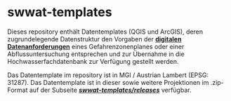 # swwat-templates

Dieses repository enthält Datentemplates (QGIS und ArcGIS), deren zugrundelegende Datenstruktur den Vorgaben der __[digitalen Datenanforderungen](https://www.bmlrt.gv.at/wasser/schutz-vor-hochwasser/richtlinien-leitfaeden/technische-richtlinien-fuer-gefahrenzonenplanung.html)__ eines Gefahrenzonenplanes oder einer Abflussuntersuchung entsprechen und zur Übernahme in die Hochwasserfachdatenbank zur Verfügung gestellt werden. 

Das Datentemplate im repository ist in MGI / Austrian Lambert (EPSG: 31287). Das Datentemplate ist in dieser sowie weitere Projektionen im .zip-Format auf der Subseite __[*swwat-templates/releases*](https://www.github.com/msgis/swwat-templates/releases)__ verfügbar.
